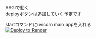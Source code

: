 ASGIで動く  
deployボタンは追加していく予定です

startコマンドにuvicorn main:appを入れる  
<a href="https://render.com/deploy?repo=https://github.com/mochidukiyukimi/Yuki-Youtube-slim">
<img src="https://render.com/images/deploy-to-render-button.svg" alt="Deploy to Render">
</a>
